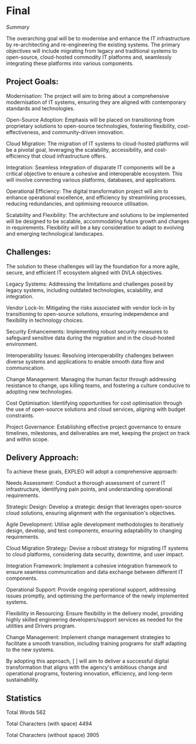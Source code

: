 # Final

_Summary_

The overarching goal will be to modernise and enhance the IT infrastructure by re-architecting and re-engineering the existing systems. The primary objectives will include migrating from legacy and traditional systems to open-source, cloud-hosted commodity IT platforms and, seamlessly integrating these platforms into various components.

## Project Goals:

Modernisation: The project will aim to bring about a comprehensive modernisation of IT systems, ensuring they are aligned with contemporary standards and technologies. 

Open-Source Adoption: Emphasis will be placed on transitioning from proprietary solutions to open-source technologies, fostering flexibility, cost-effectiveness, and community-driven innovation. 

Cloud Migration: The migration of IT systems to cloud-hosted platforms will be a pivotal goal, leveraging the scalability, accessibility, and cost-efficiency that cloud infrastructure offers. 

Integration: Seamless integration of disparate IT components will be a critical objective to ensure a cohesive and interoperable ecosystem. This will involve connecting various platforms, databases, and applications. 

Operational Efficiency: The digital transformation project will aim to enhance operational excellence, and efficiency by streamlining processes, reducing redundancies, and optimising resource utilisation. 

Scalability and Flexibility: The architecture and solutions to be implemented will be designed to be scalable, accommodating future growth and changes in requirements. Flexibility will be a key consideration to adapt to evolving and emerging technological landscapes.

## Challenges:

The solution to these challenges will lay the foundation for a more agile, secure, and efficient IT ecosystem aligned with DVLA objectives.

Legacy Systems: Addressing the limitations and challenges posed by legacy systems, including outdated technologies, scalability, and integration. 

Vendor Lock-In: Mitigating the risks associated with vendor lock-in by transitioning to open-source solutions, ensuring independence and flexibility in technology choices. 

Security Enhancements: Implementing robust security measures to safeguard sensitive data during the migration and in the cloud-hosted environment. 

Interoperability Issues: Resolving interoperability challenges between diverse systems and applications to enable smooth data flow and communication. 

Change Management: Managing the human factor through addressing resistance to change, ups killing teams, and fostering a culture conducive to adopting new technologies. 

Cost Optimisation: Identifying opportunities for cost optimisation through the use of open-source solutions and cloud services, aligning with budget constraints. 

Project Governance: Establishing effective project governance to ensure timelines, milestones, and deliverables are met, keeping the project on track and within scope. 


## Delivery Approach:

To achieve these goals, EXPLEO will adopt a comprehensive approach:

Needs Assessment: Conduct a thorough assessment of current IT infrastructure, identifying pain points, and understanding operational requirements. 

Strategic Design: Develop a strategic design that leverages open-source cloud solutions, ensuring alignment with the organisation's objectives. 

Agile Development: Utilise agile development methodologies to iteratively design, develop, and test components, ensuring adaptability to changing requirements. 

Cloud Migration Strategy: Devise a robust strategy for migrating IT systems to cloud platforms, considering data security, downtime, and user impact. 

Integration Framework: Implement a cohesive integration framework to ensure seamless communication and data exchange between different IT components. 

Operational Support: Provide ongoing operational support, addressing issues promptly, and optimising the performance of the newly implemented systems. 

Flexibility in Resourcing: Ensure flexibility in the delivery model, providing highly skilled engineering developers/support services as needed for the utilities and Drivers program. 

Change Management: Implement change management strategies to facilitate a smooth transition, including training programs for staff adapting to the new systems. 

By adopting this approach, [ ] will aim to deliver a successful digital transformation that aligns with the agency's ambitious change and operational programs, fostering innovation, efficiency, and long-term sustainability.


## Statistics

Total Words
562

Total Characters (with space)
4494

Total Characters (without space)
3905

